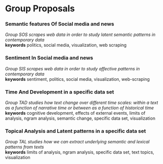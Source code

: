 # Group Proposals

### Semantic features Of Social media and news
*Group SOS scrapes web data in order to study latent semantic patterns in contemporary data*  
**keywords** politics, social media, visualization, web scraping

### Sentiment In Social media and news
*Group SIS scrapes web data in order to study affective patterns in contemporary data*  
**keywords** sentiment, politics, social media, visualization, web-scraping

### Time And Development in a specific data set
*Group TAD studies how text change over different time scales: within a text
as a function of narrative time or between as a function of historical time*  
**keywords** cognitive development, effects of external events, limits of analysis, ngram analysis, semantic change, specific data set, visualization

### Topical Analysis and Latent patterns in a specific data set
*Group TAL studies how we can extract underlying semantic and lexical patterns from texts*  
**keywords** limits of analysis, ngram analysis, specific data set, text topics, visualization
